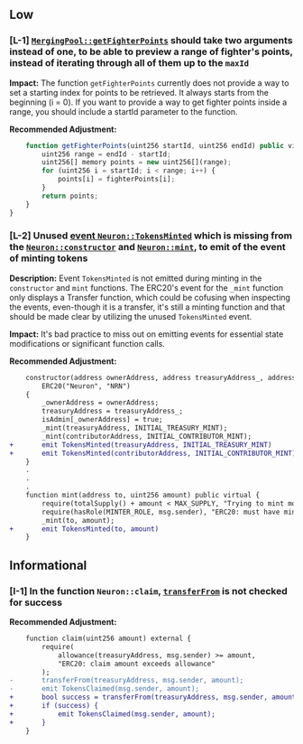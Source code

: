 ## Low
### [L-1] [`MergingPool::getFighterPoints`](https://github.com/code-423n4/2024-02-ai-arena/blob/cd1a0e6d1b40168657d1aaee8223dc050e15f8cc/src/MergingPool.sol#L205) should take two arguments instead of one, to be able to preview a range of fighter's points, instead of iterating through all of them up to the `maxId`

**Impact:** The function `getFighterPoints` currently does not provide a way to set a starting index for points to be retrieved. It always starts from the beginning (i = 0). If you want to provide a way to get fighter points inside a range, you should include a startId parameter to the function.

**Recommended Adjustment:** 
```js
    function getFighterPoints(uint256 startId, uint256 endId) public view returns(uint256[] memory) {
        uint256 range = endId - startId;
        uint256[] memory points = new uint256[](range);
        for (uint256 i = startId; i < range; i++) {
            points[i] = fighterPoints[i];
        }
        return points;
    }
}
```

### [L-2] Unused [event `Neuron::TokensMinted`](https://github.com/code-423n4/2024-02-ai-arena/blob/cd1a0e6d1b40168657d1aaee8223dc050e15f8cc/src/Neuron.sol#L21) which is missing from the [`Neuron::constructor`](https://github.com/code-423n4/2024-02-ai-arena/blob/cd1a0e6d1b40168657d1aaee8223dc050e15f8cc/src/Neuron.sol#L74-L75) and [`Neuron::mint`](https://github.com/code-423n4/2024-02-ai-arena/blob/cd1a0e6d1b40168657d1aaee8223dc050e15f8cc/src/Neuron.sol#L158), to emit of the event of minting tokens

**Description:** Event `TokensMinted` is not emitted during minting in the `constructor` and `mint` functions. The ERC20's event for the `_mint` function only displays a Transfer function, which could be cofusing when inspecting the events, even-though it is a transfer, it's still a minting function and that should be made clear by utilizing the unused `TokensMinted` event. 

**Impact:** It's bad practice to miss out on emitting events for essential state modifications or significant function calls.

**Recommended Adjustment:**
```diff
    constructor(address ownerAddress, address treasuryAddress_, address contributorAddress)
        ERC20("Neuron", "NRN")
    {
        _ownerAddress = ownerAddress;
        treasuryAddress = treasuryAddress_;
        isAdmin[_ownerAddress] = true;
        _mint(treasuryAddress, INITIAL_TREASURY_MINT);
        _mint(contributorAddress, INITIAL_CONTRIBUTOR_MINT);
+       emit TokensMinted(treasuryAddress, INITIAL_TREASURY_MINT)
+       emit TokensMinted(contributorAddress, INITIAL_CONTRIBUTOR_MINT)
    }
    .
    .
    .
    function mint(address to, uint256 amount) public virtual {
        require(totalSupply() + amount < MAX_SUPPLY, "Trying to mint more than the max supply");
        require(hasRole(MINTER_ROLE, msg.sender), "ERC20: must have minter role to mint");
        _mint(to, amount);
+       emit TokensMinted(to, amount)
    }
``` 

## Informational
### [I-1] In the function `Neuron::claim`, [`transferFrom`](https://github.com/code-423n4/2024-02-ai-arena/blob/cd1a0e6d1b40168657d1aaee8223dc050e15f8cc/src/Neuron.sol#L143) is not checked for success

**Recommended Adjustment:** 
```diff
    function claim(uint256 amount) external {
        require(
            allowance(treasuryAddress, msg.sender) >= amount, 
            "ERC20: claim amount exceeds allowance"
        );
-       transferFrom(treasuryAddress, msg.sender, amount);
-       emit TokensClaimed(msg.sender, amount);
+       bool success = transferFrom(treasuryAddress, msg.sender, amount);
+       if (success) {
+           emit TokensClaimed(msg.sender, amount);
+       }
    }
```
